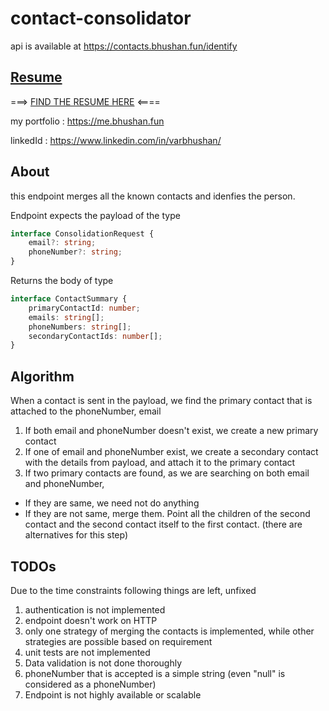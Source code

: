 # contact-consolidator
api is available at https://contacts.bhushan.fun/identify 


## [Resume](https://static1.squarespace.com/static/61348fef18bf592751921431/t/62f56a3a8fd1f456674ab2a5/1660300481646/resume-12-08-2022.pdf)

===> [FIND THE RESUME HERE](https://static1.squarespace.com/static/61348fef18bf592751921431/t/62f56a3a8fd1f456674ab2a5/1660300481646/resume-12-08-2022.pdf) <====

my portfolio : https://me.bhushan.fun

linkedId : https://www.linkedin.com/in/varbhushan/

## About
this endpoint merges all the known contacts and idenfies the person.

Endpoint expects the payload of the type 

```typescript
interface ConsolidationRequest {
    email?: string;
    phoneNumber?: string;
}
```

Returns the body of type
```typescript
interface ContactSummary {
    primaryContactId: number;
    emails: string[];
    phoneNumbers: string[];
    secondaryContactIds: number[];
}
```

## Algorithm
When a contact is sent in the payload, we find the primary contact that is attached to the phoneNumber, email
1. If both email and phoneNumber doesn't exist, we create a new primary contact
2. If one of email and phoneNumber exist, we create a secondary contact with the details from payload, and attach it to the primary contact
3. If two primary contacts are found, as we are searching on both email and phoneNumber,
 * If they are same, we need not do anything
 * If they are not same, merge them. Point all the children of the second contact and the second contact itself to the first contact. (there are alternatives for this step)


## TODOs
Due to the time constraints following things are left, unfixed
1. authentication is not implemented
2. endpoint doesn't work on HTTP
3. only one strategy of merging the contacts is implemented, while other strategies are possible based on requirement
4. unit tests are not implemented
5. Data validation is not done thoroughly
6. phoneNumber that is accepted is a simple string (even "null" is considered as a phoneNumber)
7. Endpoint is not highly available or scalable

